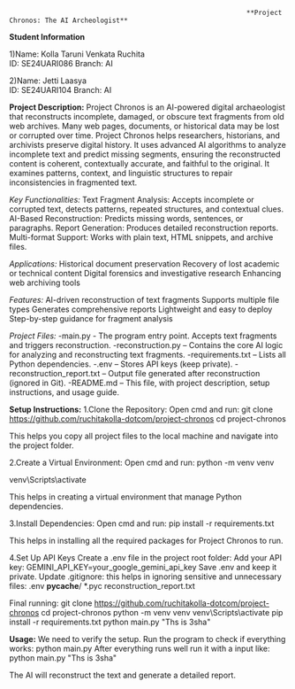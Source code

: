                                                                 **Project Chronos: The AI Archeologist**
        

**Student Information**


1)Name: Kolla Taruni Venkata Ruchita  
 ID: SE24UARI086
 Branch: AI
 
2)Name: Jetti Laasya  
 ID: SE24UARI104
 Branch: AI 

 
**Project Description:**
Project Chronos is an AI-powered digital archaeologist that reconstructs incomplete, damaged, or obscure text fragments from old web archives. Many web pages, documents, or historical data may be lost or corrupted over time. Project Chronos helps researchers, historians, and archivists preserve digital history.
It uses advanced AI algorithms to analyze incomplete text and predict missing segments, ensuring the reconstructed content is coherent, contextually accurate, and faithful to the original. It examines patterns, context, and linguistic structures to repair inconsistencies in fragmented text.


*Key Functionalities:*
Text Fragment Analysis: Accepts incomplete or corrupted text, detects patterns, repeated structures, and contextual clues.
AI-Based Reconstruction: Predicts missing words, sentences, or paragraphs.
Report Generation: Produces detailed reconstruction reports.
Multi-format Support: Works with plain text, HTML snippets, and archive files.


*Applications:*
Historical document preservation
Recovery of lost academic or technical content
Digital forensics and investigative research
Enhancing web archiving tools


*Features:*
AI-driven reconstruction of text fragments
Supports multiple file types
Generates comprehensive reports
Lightweight and easy to deploy
Step-by-step guidance for fragment analysis


*Project Files:*
-main.py - The program entry point. Accepts text fragments and triggers reconstruction.
-reconstruction.py – Contains the core AI logic for analyzing and reconstructing text fragments.
-requirements.txt – Lists all Python dependencies.
-.env – Stores API keys (keep private).
-reconstruction_report.txt – Output file generated after reconstruction (ignored in Git).
-README.md – This file, with project description, setup instructions, and usage guide.



**Setup Instructions:**
1.Clone the Repository: Open cmd and run: 
git clone https://github.com/ruchitakolla-dotcom/project-chronos
cd project-chronos

This helps you copy all project files to the local machine and navigate into the project folder.

2.Create a Virtual Environment: Open cmd and run: 
python -m venv venv

venv\Scripts\activate

This helps in creating a virtual environment that manage Python dependencies.

3.Install Dependencies: Open cmd and run: 
pip install -r requirements.txt

This helps in installing all the required packages for Project Chronos to run.

4.Set Up API Keys
Create a .env file in the project root folder:
Add your API key:
GEMINI_API_KEY=your_google_gemini_api_key
Save .env and keep it private.
Update .gitignore: this helps in ignoring sensitive and unnecessary files:
.env
__pycache__/
*.pyc
reconstruction_report.txt

Final running:
git clone https://github.com/ruchitakolla-dotcom/project-chronos
cd project-chronos
python -m venv venv
venv\Scripts\activate
pip install -r requirements.txt
python main.py "Ths is 3sha"


**Usage:**
We need to verify the setup.
Run the program to check if everything works:
python main.py
After everything runs well run it with a input like:
python main.py "Ths is 3sha"


The AI will reconstruct the text and generate a detailed report.

